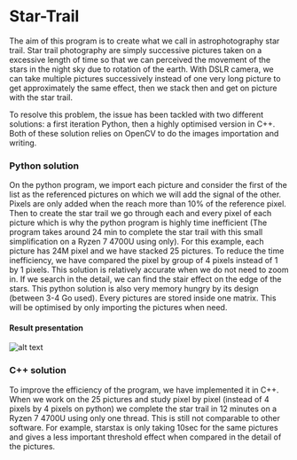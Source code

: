 # Star-Trail

The aim of this program is to create what we call in astrophotography star trail. Star trail photography are simply successive pictures taken on a excessive length of time so that we can perceived the movement of the stars in the night sky due to rotation of the earth. With DSLR camera, we can take multiple pictures successively instead of one very long picture to get approximately the same effect, then we stack then and get on picture with the star trail.

To resolve this problem, the issue has been tackled with two different solutions: a first iteration Python, then a highly optimised version in C++. Both of these solution relies on OpenCV to do the images importation and writing.

### Python solution

On the python program, we import each picture and consider the first of the list as the referenced pictures on which we will add the signal of the other. Pixels are only added when the reach more than 10% of the reference pixel. Then to create the star trail we go through each and every pixel of each picture which is why the python program is highly time inefficient (The program takes around 24 min to complete the star trail with this small simplification on a Ryzen 7 4700U using only). For this example, each picture has 24M pixel and we have stacked 25 pictures. To reduce the time inefficiency, we have compared the pixel by group of 4 pixels instead of 1 by 1 pixels. This solution is relatively accurate when we do not need to zoom in. If we search in the detail, we can find the stair effect on the edge of the stars. This python solution is also very memory hungry by its design (between 3-4 Go used). Every pictures are stored inside one matrix. This will be optimised by only importing the pictures when need.

  #### Result presentation

![alt text](https://github.com/Nicolas-M-Wong/Star-Trail/blob/main/Result/circum_polaire_1x1-Python.jpg?raw=true)

### C++ solution

To improve the efficiency of the program, we have implemented it in C++. When we work on the 25 pictures and study pixel by pixel (instead of 4 pixels by 4 pixels on python) we complete the star trail in 12 minutes on a Ryzen 7 4700U using only one thread. This is still not comparable to other software. For example, starstax is only taking 10sec for the same pictures and gives a less important threshold effect when compared in the detail of the pictures.

